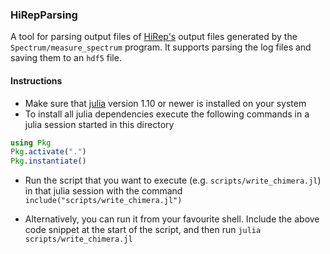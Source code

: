 ### HiRepParsing

A tool for parsing output files of [HiRep's](https://github.com/claudiopica/HiRep) output files generated by the `Spectrum/measure_spectrum` program. It supports parsing the log files and saving them to an `hdf5` file.

#### Instructions

- Make sure that [julia](https://julialang.org/) version 1.10 or newer is installed on your system
- To install all julia dependencies execute the following commands in a julia session started in this directory

```julia
using Pkg
Pkg.activate(".")
Pkg.instantiate()
```

- Run the script that you want to execute (e.g. `scripts/write_chimera.jl`) in that julia session with the command `include("scripts/write_chimera.jl")`

- Alternatively, you can run it from your favourite shell. Include the above code snippet at the start of the script, and then run `julia scripts/write_chimera.jl`
